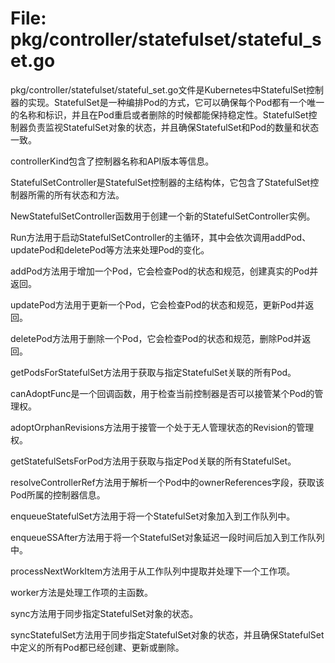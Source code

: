 # File: pkg/controller/statefulset/stateful_set.go

pkg/controller/statefulset/stateful_set.go文件是Kubernetes中StatefulSet控制器的实现。StatefulSet是一种编排Pod的方式，它可以确保每个Pod都有一个唯一的名称和标识，并且在Pod重启或者删除的时候都能保持稳定性。StatefulSet控制器负责监视StatefulSet对象的状态，并且确保StatefulSet和Pod的数量和状态一致。

controllerKind包含了控制器名称和API版本等信息。

StatefulSetController是StatefulSet控制器的主结构体，它包含了StatefulSet控制器所需的所有状态和方法。

NewStatefulSetController函数用于创建一个新的StatefulSetController实例。

Run方法用于启动StatefulSetController的主循环，其中会依次调用addPod、updatePod和deletePod等方法来处理Pod的变化。

addPod方法用于增加一个Pod，它会检查Pod的状态和规范，创建真实的Pod并返回。

updatePod方法用于更新一个Pod，它会检查Pod的状态和规范，更新Pod并返回。

deletePod方法用于删除一个Pod，它会检查Pod的状态和规范，删除Pod并返回。

getPodsForStatefulSet方法用于获取与指定StatefulSet关联的所有Pod。

canAdoptFunc是一个回调函数，用于检查当前控制器是否可以接管某个Pod的管理权。

adoptOrphanRevisions方法用于接管一个处于无人管理状态的Revision的管理权。

getStatefulSetsForPod方法用于获取与指定Pod关联的所有StatefulSet。

resolveControllerRef方法用于解析一个Pod中的ownerReferences字段，获取该Pod所属的控制器信息。

enqueueStatefulSet方法用于将一个StatefulSet对象加入到工作队列中。

enqueueSSAfter方法用于将一个StatefulSet对象延迟一段时间后加入到工作队列中。

processNextWorkItem方法用于从工作队列中提取并处理下一个工作项。

worker方法是处理工作项的主函数。

sync方法用于同步指定StatefulSet对象的状态。

syncStatefulSet方法用于同步指定StatefulSet对象的状态，并且确保StatefulSet中定义的所有Pod都已经创建、更新或删除。

